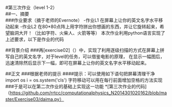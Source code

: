 #第三次作业（level 1-2）  
##一、摘要  
###作业要求（摘于老师的Evernote）
-作业L1 在屏幕上让你的英文名字水平移动起来
-作业L2 在80*80点阵上用字符拼出你想画的东西，并让它旋转起来，希望脑洞大开！（比如字符、火柴人、火箭等等）
本次作业利用python语言实现了上述要求，以下是作业的代码

##背景介绍
###再[exercise02]（）中，实现了利用逐级扫描的方式在屏幕上拼写自己的英文名字，对于level的任务，可以借鉴电影的原理，
在显示一幅图后，迅速清除然后显示下一幅，即可在屏幕上让你的英文名字水平移动起来。

##正文
###根据老师的提示
####提示：可以使用如下语句把屏幕清理干净
    import os
    i = os.system('cls')
字符移动可以用在每行前面增加空格的方法实现
###于是可以在第二次作业的基础上实现这一功能
*[第三次作业的代码]（https://github.com/rrtcc/computationalphysics_N2014301020162/blob/master/Exercise03/daima.py）
